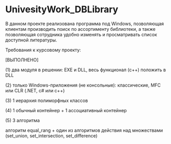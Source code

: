 # UnivesityWork_DBLibrary

В данном проекте реализована программа под Windows, позволяющая клиентам производить поиск по ассортименту библиотеки, а также позволяющая сотрудника удобно изменять и просматривать список доступной литературы.


Требования к курсовому проекту:

[ВЫПОЛНЕНО]

(1) два модуля в решении: EXE и DLL,  весь функционал (с++) положить в DLL 

(2) только Windows-приложения (не консольные): классические, MFC или CLR (.NET, с# или с++)  

(3) 1 иерархия полиморфных классов

(4) 1 обычный контейнер + 1 ассоциативный контейнер

(5) 3 алгоритма  

алгоритм equal_rang + один из алгоритмов действия над множествами (set_union, set_intersection, set_difference)
